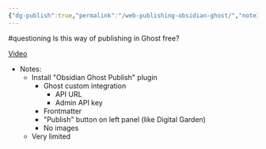 ```yaml
---
{"dg-publish":true,"permalink":"/web-publishing-obsidian-ghost/","noteIcon":"2","created":"","updated":""}
---
```


#questioning 
Is this way of publishing in Ghost free?

[Video](https://www.youtube.com/watch?v=hdXjX6Pp5Y8)
- Notes:
	- Install "Obsidian Ghost Publish" plugin
		- Ghost custom integration
			- API URL
			- Admin API key
		- Frontmatter
		- "Publish" button on left panel (like Digital Garden)
		- No images
	- Very limited